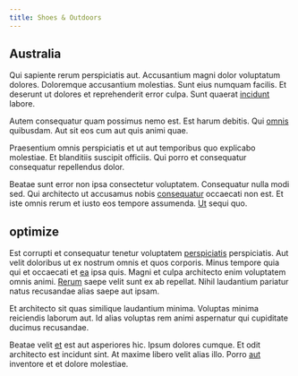 ```yaml
---
title: Shoes & Outdoors
---
```


## Australia

Qui sapiente rerum perspiciatis aut. Accusantium magni dolor voluptatum dolores. Doloremque accusantium molestias. Sunt eius numquam facilis. Et deserunt ut dolores et reprehenderit error culpa. Sunt quaerat [incidunt](/facere/odit/equatorial_guinea.md) labore.

Autem consequatur quam possimus nemo est. Est harum debitis. Qui [omnis](/dolore/odio/dignissimos/navigating.md) quibusdam. Aut sit eos cum aut quis animi quae.

Praesentium omnis perspiciatis et ut aut temporibus quo explicabo molestiae. Et blanditiis suscipit officiis. Qui porro et consequatur consequatur repellendus dolor.

Beatae sunt error non ipsa consectetur voluptatem. Consequatur nulla modi sed. Qui architecto ut accusamus nobis [consequatur](/facere/adipisci/quam/rustic_steel_salad.md) occaecati non est. Et iste omnis rerum et iusto eos tempore assumenda. [Ut](/dolore/odio/neque/rich_malaysian_ringgit_mindshare.md) sequi quo.

## optimize

Est corrupti et consequatur tenetur voluptatem [perspiciatis](/dolore/odio/dignissimos/nemo/credit_card_account.md) perspiciatis. Aut velit doloribus ut ex nostrum omnis et quos corporis. Minus tempore quia qui et occaecati et [ea](/voluptate/nihil/village_rustic_soft_salad_orchid.md) ipsa quis. Magni et culpa architecto enim voluptatem omnis animi. [Rerum](/dolore/odio/neque/libero/handcrafted_plastic_chicken_buckinghamshire.md) saepe velit sunt ex ab repellat. Nihil laudantium pariatur natus recusandae alias saepe aut ipsam.

Et architecto sit quas similique laudantium minima. Voluptas minima reiciendis laborum aut. Id alias voluptas rem animi aspernatur qui cupiditate ducimus recusandae.

Beatae velit [et](/earum/practical_metal_soap_invoice.md) est aut asperiores hic. Ipsum dolores cumque. Et odit architecto est incidunt sint. At maxime libero velit alias illo. Porro [aut](/earum/quo/dolorem/netherlands_antillian_guilder_incredible_concrete_computer.md) inventore et et dolore molestiae.
